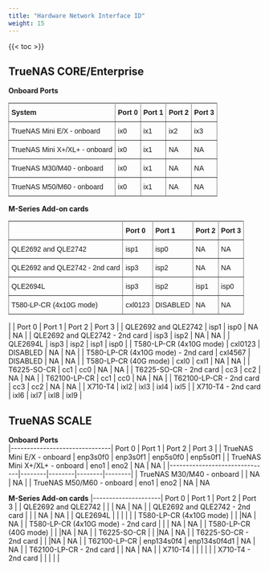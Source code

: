 ```yaml
---
title: "Hardware Network Interface ID"
weight: 15
---
```


{{< toc >}}

## TrueNAS CORE/Enterprise ##

**Onboard Ports**
<style type="text/css">
.tg  {border-collapse:collapse;border-spacing:0;}
.tg td{font-family:Arial, sans-serif;font-size:14px;padding:10px 5px;border-style:solid;border-width:1px;overflow:hidden;word-break:normal;border-color:black;}
.tg th{font-family:Arial, sans-serif;font-size:14px;font-weight:normal;padding:10px 5px;border-style:solid;border-width:1px;overflow:hidden;word-break:normal;border-color:black;}
.tg .tg-0pky{border-color:inherit;text-align:left;vertical-align:top}
</style>
<table class="tg">
  <tr>
    <th class="tg-0pky"><b>System</b></th>
    <th class="tg-0pky"><b>Port 0</b></th>
    <th class="tg-0pky"><b>Port 1</b></th>
    <th class="tg-0pky"><b>Port 2</b></th>
    <th class="tg-0pky"><b>Port 3</b></th>
  </tr>
  <tr>
    <td class="tg-0pky">TrueNAS Mini E/X - onboard</td>
    <td class="tg-0pky">ix0</td>
    <td class="tg-0pky">ix1</td>
    <td class="tg-0pky">ix2</td>
    <td class="tg-0pky">ix3</td>
  </tr>
  <tr>
    <td class="tg-0pky">TrueNAS Mini X+/XL+ - onboard</td>
    <td class="tg-0pky">ix0</td>
    <td class="tg-0pky">ix1</td>
    <td class="tg-0pky">NA</td>
    <td class="tg-0pky">NA</td>
  </tr>
  <tr>
    <td class="tg-0pky">TrueNAS M30/M40 - onboard</td>
    <td class="tg-0pky">ix0</td>
    <td class="tg-0pky">ix1</td>
    <td class="tg-0pky">NA</td>
    <td class="tg-0pky">NA</td>
  </tr>
  <tr>
    <td class="tg-0pky">TrueNAS M50/M60 - onboard</td>
    <td class="tg-0pky">ix0</td>
    <td class="tg-0pky">ix1</td>
    <td class="tg-0pky">NA</td>
    <td class="tg-0pky">NA</td>
  </tr>
</table>


**M-Series Add-on cards**
<style type="text/css">
.tg  {border-collapse:collapse;border-spacing:0;}
.tg td{font-family:Arial, sans-serif;font-size:14px;padding:10px 5px;border-style:solid;border-width:1px;overflow:hidden;word-break:normal;border-color:black;}
.tg th{font-family:Arial, sans-serif;font-size:14px;font-weight:normal;padding:10px 5px;border-style:solid;border-width:1px;overflow:hidden;word-break:normal;border-color:black;}
.tg .tg-0pky{border-color:inherit;text-align:left;vertical-align:top}
</style>
<table class="tg">
  <tr>
    <th class="tg-0pky"><b> </b></th>
    <th class="tg-0pky"><b>Port 0</b></th>
    <th class="tg-0pky"><b>Port 1</b></th>
    <th class="tg-0pky"><b>Port 2</b></th>
    <th class="tg-0pky"><b>Port 3</b></th>
  </tr>
  <tr>
    <td class="tg-0pky">QLE2692 and QLE2742</td>
    <td class="tg-0pky">isp1</td>
    <td class="tg-0pky">isp0</td>
    <td class="tg-0pky">NA</td>
    <td class="tg-0pky">NA</td>
  </tr>
  <tr>
    <td class="tg-0pky">QLE2692 and QLE2742 - 2nd card</td>
    <td class="tg-0pky">isp3</td>
    <td class="tg-0pky">isp2</td>
    <td class="tg-0pky">NA</td>
    <td class="tg-0pky">NA</td>
  </tr>
  <tr>
    <td class="tg-0pky">QLE2694L</td>
    <td class="tg-0pky">isp3</td>
    <td class="tg-0pky">isp2</td>
    <td class="tg-0pky">isp1</td>
    <td class="tg-0pky">isp0</td>
  </tr>
  <tr>
    <td class="tg-0pky">T580-LP-CR (4x10G mode)</td>
    <td class="tg-0pky">cxl0123</td>
    <td class="tg-0pky">DISABLED</td>
    <td class="tg-0pky">NA</td>
    <td class="tg-0pky">NA</td>
  </tr>
</table>
| | Port 0 | Port 1 | Port 2 | Port 3 |
| QLE2692 and QLE2742 | isp1 | isp0 | NA | NA |
| QLE2692 and QLE2742 - 2nd card | isp3 | isp2 | NA | NA |
| QLE2694L | isp3 | isp2 | isp1 | isp0 |
| T580-LP-CR (4x10G mode) | cxl0123 | DISABLED | NA | NA |
| T580-LP-CR (4x10G mode) - 2nd card | cxl4567 | DISABLED | NA | NA |
| T580-LP-CR (40G mode) | cxl0 | cxl1 | NA | NA |
| T6225-SO-CR | cc1 | cc0 | NA | NA |
| T6225-SO-CR - 2nd card | cc3 | cc2 | NA | NA |
| T62100-LP-CR | cc1 | cc0 | NA | NA |
| T62100-LP-CR - 2nd card | cc3 | cc2 | NA | NA |
| X710-T4 | ixl2 | ixl3 | ixl4 | ixl5 |
| X710-T4 - 2nd card | ixl6 | ixl7 | ixl8 | ixl9 |

## TrueNAS SCALE ##

**Onboard Ports**	
|-------------------------------| Port 0 | Port 1 | Port 2 | Port 3 |
| TrueNAS Mini E/X - onboard | enp3s0f0 | enp3s0f1 | enp5s0f0 | enp5s0f1 |
| TrueNAS Mini X+/XL+ - onboard | eno1 | eno2 | NA | NA |
|-------------------------------|--------|--------|--------|--------|
| TrueNAS M30/M40 - onboard | | NA | NA |
| TrueNAS M50/M60 - onboard | eno1 | eno2 | NA | NA

**M-Series Add-on cards**
|---------------------| Port 0 | Port 1 | Port 2 | Port 3 |
| QLE2692 and QLE2742 | | | NA | NA |
| QLE2692 and QLE2742 - 2nd card | | | NA | NA |
| QLE2694L | | | | |
| T580-LP-CR (4x10G mode) | | |NA | NA |
| T580-LP-CR (4x10G mode) - 2nd card | | | NA | NA |
| T580-LP-CR (40G mode) | | |NA | NA |
| T6225-SO-CR | | |NA | NA |
| T6225-SO-CR - 2nd card | | |NA | NA |
| T62100-LP-CR | enp134s0f4 | enp134s0f4d1 | NA | NA |
| T62100-LP-CR - 2nd card | | NA | NA |
| X710-T4 | | | | |
| X710-T4 - 2nd card | | | | |
